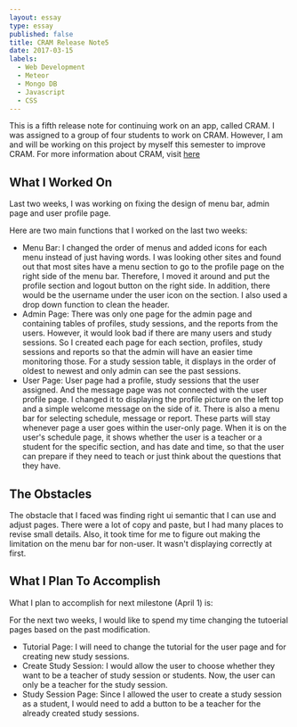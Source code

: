 ```yaml
---
layout: essay
type: essay
published: false
title: CRAM Release Note5
date: 2017-03-15
labels:
  - Web Development
  - Meteor
  - Mongo DB
  - Javascript
  - CSS
---
```


This is a fifth release note for continuing work on an app, called CRAM.  I was assigned to a group of four students to work on CRAM.  However, I am and will be working on this project by myself this semester to improve CRAM. For more information about CRAM, visit [here](https://cram-colleague.github.io)



## What I Worked On 

Last two weeks, I was working on fixing the design of menu bar, admin page and user profile page.



Here are two main functions that I worked on the last two weeks:



* Menu Bar: I changed the order of menus and added icons for each menu instead of just having words.  I was looking other sites and found out that most sites have a menu section to go to the profile page on the right side of the menu bar.  Therefore, I moved it around and put the profile section and logout button on the right side.  In addition, there would be the username under the user icon on the section. I also used a drop down function to clean the header.
* Admin Page: There was only one page for the admin page and containing tables of profiles, study sessions, and the reports from the users.  However, it would look bad if there are many users and study sessions.  So I created each page for each section, profiles, study sessions and reports so that the admin will have an easier time monitoring those.  For a study session table, it displays in the order of oldest to newest and only admin can see the past sessions.
* User Page: User page had a profile, study sessions that the user assigned.  And the message page was not connected with the user profile page.  I changed it to displaying the profile picture on the left top and a simple welcome message on the side of it.  There is also a menu bar for selecting schedule, message or report.  These parts will stay whenever page a user goes within the user-only page.  When it is on the user's schedule page, it shows whether the user is a teacher or a student for the specific section, and has date and time, so that the user can prepare if they need to teach or just think about the questions that they have.


## The Obstacles

The obstacle that I faced was finding right ui semantic that I can use and adjust pages.  There were a lot of copy and paste, but I had many places to revise small details.  Also, it took time for me to figure out making the limitation on the menu bar for non-user.  It wasn't displaying correctly at first.



## What I Plan To Accomplish

What I plan to accomplish for next milestone (April 1) is:  



For the next two weeks, I would like to spend my time changing the tutoerial pages based on the past modification.



* Tutorial Page: I will need to change the tutorial for the user page and for creating new study sessions.  
* Create Study Session: I would allow the user to choose whether they want to be a teacher of study session or students.  Now, the user can only be a teacher for the study session.
* Study Session Page: Since I allowed the user to create a study session as a student, I would need to add a button to be a teacher for the already created study sessions.

